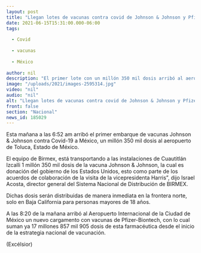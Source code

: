 ```yaml
---
layout: post
title: "Llegan lotes de vacunas contra covid de Johnson & Johnson y Pfizer"
date: 2021-06-15T15:31:00.000-06:00
tags:
  
  - Covid
  
  - vacunas
  
  - México
  
author: nil
description: "El primer lote con un millón 350 mil dosis arribó al aeropuerto de Toluca; el segundo lote con dosis de Pfizer-Biontech llegó al AICM"
image: "/uploads/2021/images-2595314.jpg"
video: "nil"
audio: "nil"
alt: "Llegan lotes de vacunas contra covid de Johnson & Johnson y Pfizer"
front: false
section: "Nacional"
news_id: 185029
---
```


Esta mañana a las 6:52 am arribó el primer embarque de vacunas Johnson & Johnson contra Covid-19 a México, un millón 350 mil dosis al aeropuerto de Toluca, Estado de México.

El equipo de Birmex, está transportando a las instalaciones de Cuautitlán Izcalli 1 millón 350 mil dosis de la vacuna Johnson & Johnson, la cual es donación del gobierno de los Estados Unidos, esto como parte de los acuerdos de colaboración de la visita de la vicepresidenta Harris”, dijo Israel Acosta, director general del Sistema Nacional de Distribución de BIRMEX.

Dichas dosis serán distribuidas de manera inmediata en la frontera norte, solo en Baja California para personas mayores de 18 años.

A las 8:20 de la mañana arribó al Aeropuerto Internacional de la Ciudad de México un nuevo cargamento con vacunas de Pfizer-Biontech, con lo cual suman ya 17 millones 857 mil 905 dosis de esta farmacéutica desde el inicio de la estrategia nacional de vacunación.

(Excélsior)
